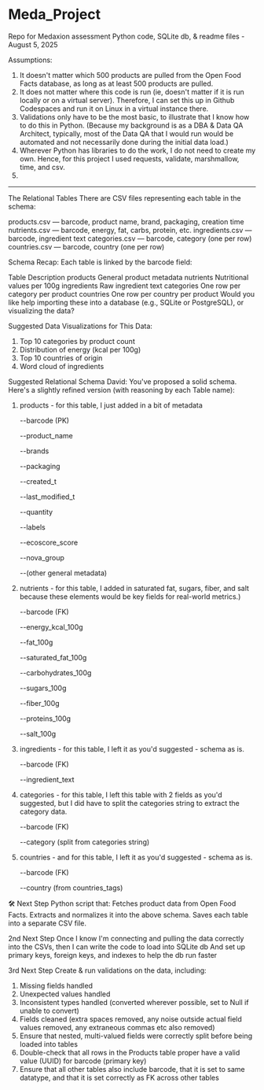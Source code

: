 # Meda_Project
Repo for Medaxion assessment Python code, SQLite db, &amp; readme files - August 5, 2025

Assumptions:
1.  It doesn't matter which 500 products are pulled from the Open Food Facts database, as long as at least 500 products are pulled.
2.  It does not matter where this code is run (ie, doesn't matter if it is run locally or on a virtual server).  Therefore, I can set this up in Github Codespaces and run it on Linux in a virtual instance there.
3.  Validations only have to be the most basic, to illustrate that I know how to do this in Python. (Because my background is as a DBA & Data QA Architect, typically, most of the Data QA that I would run would be automated and not necessarily done during the initial data load.)
4.  Wherever Python has libraries to do the work, I do not need to create my own.  Hence, for this project I used requests, validate, marshmallow, time, and csv.
5.   

--------------------------------------------------------------------------------------------------------------------------------------------------------------------------------------------------------------------------------------------------------------------

The Relational Tables
There are CSV files representing each table in the schema:

products.csv — barcode, product name, brand, packaging, creation time
nutrients.csv — barcode, energy, fat, carbs, protein, etc.
ingredients.csv — barcode, ingredient text
categories.csv — barcode, category (one per row)
countries.csv — barcode, country (one per row)

Schema Recap:
Each table is linked by the barcode field:

Table	Description
products	General product metadata
nutrients	Nutritional values per 100g
ingredients	Raw ingredient text
categories	One row per category per product
countries	One row per country per product
Would you like help importing these into a database (e.g., SQLite or PostgreSQL), or visualizing the data?

Suggested Data Visualizations for This Data:
1.  Top 10 categories by product count
2.  Distribution of energy (kcal per 100g)
3.  Top 10 countries of origin
4.  Word cloud of ingredients


Suggested Relational Schema
David:  You've proposed a solid schema. 
Here's a slightly refined version (with reasoning by each Table name):


1. products - for this table, I just added in a bit of metadata 

    --barcode (PK)

    --product_name

    --brands

    --packaging

    --created_t

    --last_modified_t

    --quantity

    --labels

    --ecoscore_score

    --nova_group

    --(other general metadata)


2. nutrients - for this table, I added in saturated fat, sugars, fiber, and salt because these elements would be key fields for real-world metrics.)

    --barcode (FK)
    
    --energy_kcal_100g

    --fat_100g
    
    --saturated_fat_100g

    --carbohydrates_100g

    --sugars_100g

    --fiber_100g

    --proteins_100g

    --salt_100g


3. ingredients - for this table, I left it as you'd suggested - schema as is.

    --barcode (FK)

    --ingredient_text


4. categories - for this table, I left this table with 2 fields as you'd suggested, but I did have to split the categories string to extract the category data.

    --barcode (FK)

    --category (split from categories string)


5. countries - and for this table, I left it as you'd suggested - schema as is.

    --barcode (FK)

    --country (from countries_tags)


🛠️ Next Step
Python script that:
Fetches product data from Open Food Facts.
Extracts and normalizes it into the above schema.
Saves each table into a separate CSV file.

2nd Next Step
Once I know I'm connecting and pulling the data correctly into the CSVs, then I can write the code to load into SQLite db
And set up primary keys, foreign keys, and indexes to help the db run faster

3rd Next Step
Create & run validations on the data, including:

1. Missing fields handled
2. Unexpected values handled
3. Inconsistent types handled (converted wherever possible, set to Null if unable to convert)
4. Fields cleaned (extra spaces removed, any noise outside actual field values removed, any extraneous commas etc also removed)
5. Ensure that nested, multi-valued fields were correctly split before being loaded into tables
6. Double-check that all rows in the Products table proper have a valid value (UUID) for barcode (primary key)
7. Ensure that all other tables also include barcode, that it is set to same datatype, and that it is set correctly as FK across other tables


